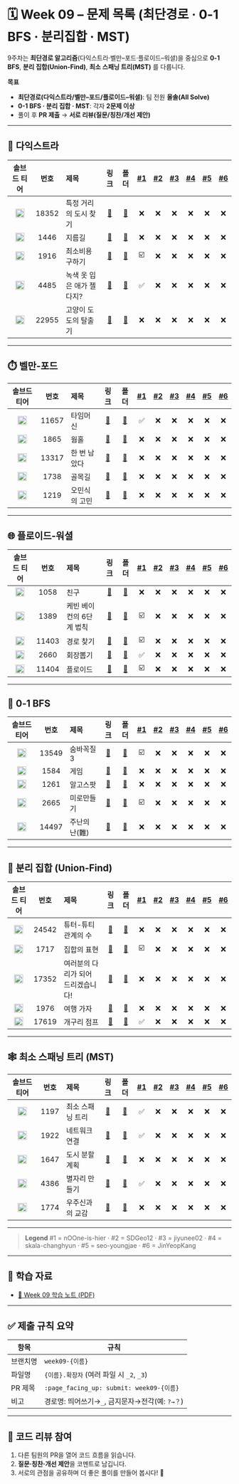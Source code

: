 # 🗓️ Week 09 – 문제 목록 (최단경로 · 0-1 BFS · 분리집합 · MST)

9주차는 **최단경로 알고리즘**(다익스트라·벨만–포드·플로이드–워셜)을 중심으로 **0-1 BFS**, **분리 집합(Union-Find)**, **최소 스패닝 트리(MST)** 를 다룹니다.

**목표**

* **최단경로(다익스트라/벨만–포드/플로이드–워셜)**: 팀 전원 **올솔(All Solve)**
* **0-1 BFS · 분리 집합 · MST**: 각자 **2문제 이상**
* 풀이 후 **PR 제출** → **서로 리뷰(질문/칭찬/개선 제안)**

---

## 🚦 다익스트라

<!--START:PROGRESS:DIJKSTRA-->

|                               솔브드 티어                               |   번호  | 제목              |                      링크                     |                   폴더                   | <a href="https://github.com/nOOne-is-hier" title="nOOne-is-hier">#1</a> | <a href="https://github.com/SDGeo12" title="SDGeo12">#2</a> | <a href="https://github.com/jiyunee02" title="jiyunee02">#3</a> | <a href="https://github.com/skala-changhyun" title="skala-changhyun">#4</a> | <a href="https://github.com/seo-youngjae" title="seo-youngjae">#5</a> | <a href="https://github.com/JinYeopKang" title="JinYeopKang">#6</a> |
| :----------------------------------------------------------------: | :---: | :-------------- | :-----------------------------------------: | :------------------------------------: | :---------------------------------------------------------------------: | :---------------------------------------------------------: | :-------------------------------------------------------------: | :-------------------------------------------------------------------------: | :-------------------------------------------------------------------: | :-----------------------------------------------------------------: |
| <img src="https://static.solved.ac/tier_small/9.svg"  width="20"/> | 18352 | 특정 거리의 도시 찾기 | [🔗](https://www.acmicpc.net/problem/18352) | [📁](./다익스트라/boj_18352_특정_거리의_도시_찾기) | ❌ | ❌ | ❌ | ❌ | ❌ | ❌ |
| <img src="https://static.solved.ac/tier_small/10.svg" width="20"/> | 1446 | 지름길 | [🔗](https://www.acmicpc.net/problem/1446) | [📁](./다익스트라/boj_1446_지름길) | ❌ | ❌ | ❌ | ❌ | ❌ | ❌ |
| <img src="https://static.solved.ac/tier_small/11.svg" width="20"/> | 1916 | 최소비용 구하기 | [🔗](https://www.acmicpc.net/problem/1916) | [📁](./다익스트라/boj_1916_최소비용_구하기) | ☑️ | ❌ | ❌ | ❌ | ❌ | ❌ |
| <img src="https://static.solved.ac/tier_small/12.svg" width="20"/> | 4485 | 녹색 옷 입은 애가 젤다지? | [🔗](https://www.acmicpc.net/problem/4485) | [📁](./다익스트라/boj_4485_녹색_옷_입은_애가_젤다지？) | ✅ | ❌ | ❌ | ❌ | ❌ | ❌ |
| <img src="https://static.solved.ac/tier_small/14.svg" width="20"/> | 22955 | 고양이 도도의 탈출기 | [🔗](https://www.acmicpc.net/problem/22955) | [📁](./다익스트라/boj_22955_고양이_도도의_탈출기) | ❌ | ❌ | ❌ | ❌ | ❌ | ❌ |

<!--END:PROGRESS:DIJKSTRA-->

---

## ⏱️ 벨만‑포드

<!--START:PROGRESS:BELLMAN_FORD-->

|                               솔브드 티어                               |   번호  | 제목      |                      링크                     |                폴더               | <a href="https://github.com/nOOne-is-hier" title="nOOne-is-hier">#1</a> | <a href="https://github.com/SDGeo12" title="SDGeo12">#2</a> | <a href="https://github.com/jiyunee02" title="jiyunee02">#3</a> | <a href="https://github.com/skala-changhyun" title="skala-changhyun">#4</a> | <a href="https://github.com/seo-youngjae" title="seo-youngjae">#5</a> | <a href="https://github.com/JinYeopKang" title="JinYeopKang">#6</a> |
| :----------------------------------------------------------------: | :---: | :------ | :-----------------------------------------: | :-----------------------------: | :---------------------------------------------------------------------: | :---------------------------------------------------------: | :-------------------------------------------------------------: | :-------------------------------------------------------------------------: | :-------------------------------------------------------------------: | :-----------------------------------------------------------------: |
| <img src="https://static.solved.ac/tier_small/12.svg" width="20"/> | 11657 | 타임머신 | [🔗](https://www.acmicpc.net/problem/11657) | [📁](./벨만-포드/boj_11657_타임머신) | ✅ | ❌ | ❌ | ❌ | ❌ | ❌ |
| <img src="https://static.solved.ac/tier_small/13.svg" width="20"/> | 1865 | 웜홀 | [🔗](https://www.acmicpc.net/problem/1865) | [📁](./벨만-포드/boj_1865_웜홀) | ❌ | ❌ | ❌ | ❌ | ❌ | ❌ |
| <img src="https://static.solved.ac/tier_small/13.svg" width="20"/> | 13317 | 한 번 남았다 | [🔗](https://www.acmicpc.net/problem/13317) | [📁](./벨만-포드/boj_13317_한_번_남았다) | ❌ | ❌ | ❌ | ❌ | ❌ | ❌ |
| <img src="https://static.solved.ac/tier_small/15.svg" width="20"/> | 1738 | 골목길 | [🔗](https://www.acmicpc.net/problem/1738) | [📁](./벨만-포드/boj_1738_골목길) | ❌ | ❌ | ❌ | ❌ | ❌ | ❌ |
| <img src="https://static.solved.ac/tier_small/16.svg" width="20"/> | 1219 | 오민식의 고민 | [🔗](https://www.acmicpc.net/problem/1219) | [📁](./벨만-포드/boj_1219_오민식의_고민) | ❌ | ❌ | ❌ | ❌ | ❌ | ❌ |

<!--END:PROGRESS:BELLMAN_FORD-->

---

## 🌐 플로이드‑워셜

<!--START:PROGRESS:FLOYD_WARSHALL-->

|                               솔브드 티어                               |   번호  | 제목             |                      링크                     |                    폴더                   | <a href="https://github.com/nOOne-is-hier" title="nOOne-is-hier">#1</a> | <a href="https://github.com/SDGeo12" title="SDGeo12">#2</a> | <a href="https://github.com/jiyunee02" title="jiyunee02">#3</a> | <a href="https://github.com/skala-changhyun" title="skala-changhyun">#4</a> | <a href="https://github.com/seo-youngjae" title="seo-youngjae">#5</a> | <a href="https://github.com/JinYeopKang" title="JinYeopKang">#6</a> |
| :----------------------------------------------------------------: | :---: | :------------- | :-----------------------------------------: | :-------------------------------------: | :---------------------------------------------------------------------: | :---------------------------------------------------------: | :-------------------------------------------------------------: | :-------------------------------------------------------------------------: | :-------------------------------------------------------------------: | :-----------------------------------------------------------------: |
| <img src="https://static.solved.ac/tier_small/9.svg"  width="20"/> | 1058 | 친구 | [🔗](https://www.acmicpc.net/problem/1058) | [📁](./플로이드-워셜/boj_1058_친구) | ❌ | ❌ | ❌ | ❌ | ❌ | ❌ |
| <img src="https://static.solved.ac/tier_small/10.svg" width="20"/> | 1389 | 케빈 베이컨의 6단계 법칙 | [🔗](https://www.acmicpc.net/problem/1389) | [📁](./플로이드-워셜/boj_1389_케빈_베이컨의_6단계_법칙) | ☑️ | ❌ | ❌ | ❌ | ❌ | ❌ |
| <img src="https://static.solved.ac/tier_small/10.svg" width="20"/> | 11403 | 경로 찾기 | [🔗](https://www.acmicpc.net/problem/11403) | [📁](./플로이드-워셜/boj_11403_경로_찾기) | ☑️ | ❌ | ❌ | ❌ | ❌ | ❌ |
| <img src="https://static.solved.ac/tier_small/11.svg" width="20"/> | 2660 | 회장뽑기 | [🔗](https://www.acmicpc.net/problem/2660) | [📁](./플로이드-워셜/boj_2660_회장뽑기) | ✅ | ❌ | ❌ | ❌ | ❌ | ❌ |
| <img src="https://static.solved.ac/tier_small/12.svg" width="20"/> | 11404 | 플로이드 | [🔗](https://www.acmicpc.net/problem/11404) | [📁](./플로이드-워셜/boj_11404_플로이드) | ☑️ | ❌ | ❌ | ❌ | ❌ | ❌ |

<!--END:PROGRESS:FLOYD_WARSHALL-->

---

## 🧮 0‑1 BFS

<!--START:PROGRESS:ZERO_ONE_BFS-->

|                               솔브드 티어                               |   번호  | 제목       |                      링크                     |                   폴더                   | <a href="https://github.com/nOOne-is-hier" title="nOOne-is-hier">#1</a> | <a href="https://github.com/SDGeo12" title="SDGeo12">#2</a> | <a href="https://github.com/jiyunee02" title="jiyunee02">#3</a> | <a href="https://github.com/skala-changhyun" title="skala-changhyun">#4</a> | <a href="https://github.com/seo-youngjae" title="seo-youngjae">#5</a> | <a href="https://github.com/JinYeopKang" title="JinYeopKang">#6</a> |
| :----------------------------------------------------------------: | :---: | :------- | :-----------------------------------------: | :------------------------------------: | :---------------------------------------------------------------------: | :---------------------------------------------------------: | :-------------------------------------------------------------: | :-------------------------------------------------------------------------: | :-------------------------------------------------------------------: | :-----------------------------------------------------------------: |
| <img src="https://static.solved.ac/tier_small/11.svg" width="20"/> | 13549 | 숨바꼭질 3 | [🔗](https://www.acmicpc.net/problem/13549) | [📁](./0-1_BFS/boj_13549_숨바꼭질_3) | ☑️ | ❌ | ❌ | ❌ | ❌ | ❌ |
| <img src="https://static.solved.ac/tier_small/11.svg" width="20"/> | 1584 | 게임 | [🔗](https://www.acmicpc.net/problem/1584) | [📁](./0-1_BFS/boj_1584_게임) | ❌ | ❌ | ❌ | ❌ | ❌ | ❌ |
| <img src="https://static.solved.ac/tier_small/12.svg" width="20"/> | 1261 | 알고스팟 | [🔗](https://www.acmicpc.net/problem/1261) | [📁](./0-1_BFS/boj_1261_알고스팟) | ❌ | ❌ | ❌ | ❌ | ❌ | ❌ |
| <img src="https://static.solved.ac/tier_small/12.svg" width="20"/> | 2665 | 미로만들기 | [🔗](https://www.acmicpc.net/problem/2665) | [📁](./0-1_BFS/boj_2665_미로만들기) | ☑️ | ❌ | ❌ | ❌ | ❌ | ❌ |
| <img src="https://static.solved.ac/tier_small/12.svg" width="20"/> | 14497 | 주난의 난(難) | [🔗](https://www.acmicpc.net/problem/14497) | [📁](./0-1_BFS/boj_14497_주난의_난%28難%29) | ❌ | ❌ | ❌ | ❌ | ❌ | ❌ |

<!--END:PROGRESS:ZERO_ONE_BFS-->

---

## 🔗 분리 집합 (Union‑Find)

<!--START:PROGRESS:UNION_FIND-->

|                               솔브드 티어                               |   번호  | 제목                  |                      링크                     |                      폴더                     | <a href="https://github.com/nOOne-is-hier" title="nOOne-is-hier">#1</a> | <a href="https://github.com/SDGeo12" title="SDGeo12">#2</a> | <a href="https://github.com/jiyunee02" title="jiyunee02">#3</a> | <a href="https://github.com/skala-changhyun" title="skala-changhyun">#4</a> | <a href="https://github.com/seo-youngjae" title="seo-youngjae">#5</a> | <a href="https://github.com/JinYeopKang" title="JinYeopKang">#6</a> |
| :----------------------------------------------------------------: | :---: | :------------------ | :-----------------------------------------: | :-----------------------------------------: | :---------------------------------------------------------------------: | :---------------------------------------------------------: | :-------------------------------------------------------------: | :-------------------------------------------------------------------------: | :-------------------------------------------------------------------: | :-----------------------------------------------------------------: |
| <img src="https://static.solved.ac/tier_small/10.svg" width="20"/> | 24542 | 튜터-튜티 관계의 수 | [🔗](https://www.acmicpc.net/problem/24542) | [📁](./분리_집합/boj_24542_튜터-튜티_관계의_수) | ❌ | ❌ | ❌ | ❌ | ❌ | ❌ |
| <img src="https://static.solved.ac/tier_small/11.svg" width="20"/> | 1717 | 집합의 표현 | [🔗](https://www.acmicpc.net/problem/1717) | [📁](./분리_집합/boj_1717_집합의_표현) | ☑️ | ❌ | ❌ | ❌ | ❌ | ❌ |
| <img src="https://static.solved.ac/tier_small/11.svg" width="20"/> | 17352 | 여러분의 다리가 되어 드리겠습니다! | [🔗](https://www.acmicpc.net/problem/17352) | [📁](./분리_집합/boj_17352_여러분의_다리가_되어_드리겠습니다!) | ❌ | ❌ | ❌ | ❌ | ❌ | ❌ |
| <img src="https://static.solved.ac/tier_small/12.svg" width="20"/> | 1976 | 여행 가자 | [🔗](https://www.acmicpc.net/problem/1976) | [📁](./분리_집합/boj_1976_여행_가자) | ❌ | ❌ | ❌ | ❌ | ❌ | ❌ |
| <img src="https://static.solved.ac/tier_small/13.svg" width="20"/> | 17619 | 개구리 점프 | [🔗](https://www.acmicpc.net/problem/17619) | [📁](./분리_집합/boj_17619_개구리_점프) | ✅ | ❌ | ❌ | ❌ | ❌ | ❌ |

<!--END:PROGRESS:UNION_FIND-->

---

## 🕸️ 최소 스패닝 트리 (MST)

<!--START:PROGRESS:MST-->

|                               솔브드 티어                               |  번호  | 제목        |                     링크                     |                  폴더                  | <a href="https://github.com/nOOne-is-hier" title="nOOne-is-hier">#1</a> | <a href="https://github.com/SDGeo12" title="SDGeo12">#2</a> | <a href="https://github.com/jiyunee02" title="jiyunee02">#3</a> | <a href="https://github.com/skala-changhyun" title="skala-changhyun">#4</a> | <a href="https://github.com/seo-youngjae" title="seo-youngjae">#5</a> | <a href="https://github.com/JinYeopKang" title="JinYeopKang">#6</a> |
| :----------------------------------------------------------------: | :--: | :-------- | :----------------------------------------: | :----------------------------------: | :---------------------------------------------------------------------: | :---------------------------------------------------------: | :-------------------------------------------------------------: | :-------------------------------------------------------------------------: | :-------------------------------------------------------------------: | :-----------------------------------------------------------------: |
| <img src="https://static.solved.ac/tier_small/12.svg" width="20"/> | 1197 | 최소 스패닝 트리 | [🔗](https://www.acmicpc.net/problem/1197) | [📁](./최소_스패닝_트리/boj_1197_최소_스패닝_트리) | ✅ | ❌ | ❌ | ❌ | ❌ | ❌ |
| <img src="https://static.solved.ac/tier_small/12.svg" width="20"/> | 1922 | 네트워크 연결 | [🔗](https://www.acmicpc.net/problem/1922) | [📁](./최소_스패닝_트리/boj_1922_네트워크_연결) | ✅ | ❌ | ❌ | ❌ | ❌ | ❌ |
| <img src="https://static.solved.ac/tier_small/12.svg" width="20"/> | 1647 | 도시 분할 계획 | [🔗](https://www.acmicpc.net/problem/1647) | [📁](./최소_스패닝_트리/boj_1647_도시_분할_계획) | ❌ | ❌ | ❌ | ❌ | ❌ | ❌ |
| <img src="https://static.solved.ac/tier_small/13.svg" width="20"/> | 4386 | 별자리 만들기 | [🔗](https://www.acmicpc.net/problem/4386) | [📁](./최소_스패닝_트리/boj_4386_별자리_만들기) | ✅ | ❌ | ❌ | ❌ | ❌ | ❌ |
| <img src="https://static.solved.ac/tier_small/13.svg" width="20"/> | 1774 | 우주신과의 교감 | [🔗](https://www.acmicpc.net/problem/1774) | [📁](./최소_스패닝_트리/boj_1774_우주신과의_교감) | ❌ | ❌ | ❌ | ❌ | ❌ | ❌ |

<!--END:PROGRESS:MST-->

---

> **Legend**
> #1 = nOOne-is-hier · #2 = SDGeo12 · #3 = jiyunee02 · #4 = skala-changhyun · #5 = seo-youngjae · #6 = JinYeopKang

---

## 📝 학습 자료

* [📄 Week 09 학습 노트 (PDF)](../../docs/study-note-week09.pdf)

---

## ✅ 제출 규칙 요약

| 항목    | 규칙                                     |
| ----- | -------------------------------------- |
| 브랜치명  | `week09-{이름}`                          |
| 파일명   | `{이름}.확장자` (여러 파일 시 `_2`, `_3`)        |
| PR 제목 | `:page_facing_up: submit: week09-{이름}` |
| 비고    | 경로명: 띄어쓰기→`_`, 금지문자→전각(예: `?→？`)       |

---

## 💬 코드 리뷰 참여

1. 다른 팀원의 PR을 열어 코드 흐름을 읽습니다.
2. **질문·칭찬·개선 제안**을 코멘트로 남깁니다.
3. 서로의 관점을 공유하며 더 좋은 풀이를 만들어 봅시다! 🚀
